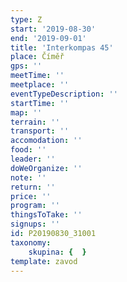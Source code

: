 ```yaml
---
type: Z
start: '2019-08-30'
end: '2019-09-01'
title: 'Interkompas 45'
place: Číměř
gps: ''
meetTime: ''
meetplace: ''
eventTypeDescription: ''
startTime: ''
map: ''
terrain: ''
transport: ''
accomodation: ''
food: ''
leader: ''
doWeOrganize: ''
note: ''
return: ''
price: ''
program: ''
thingsToTake: ''
signups: ''
id: P20190830_31001
taxonomy:
    skupina: {  }
template: zavod
---
```

